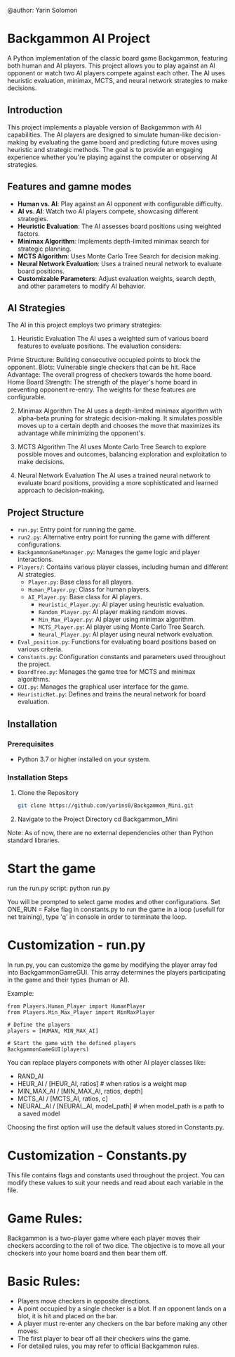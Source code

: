 @author: Yarin Solomon

# Backgammon AI Project

A Python implementation of the classic board game Backgammon, featuring both human and AI players. This project allows you to play against an AI opponent or watch two AI players compete against each other. The AI uses heuristic evaluation, minimax, MCTS, and neural network strategies to make decisions.

## Introduction

This project implements a playable version of Backgammon with AI capabilities. The AI players are designed to simulate human-like decision-making by evaluating the game board and predicting future moves using heuristic and strategic methods. The goal is to provide an engaging experience whether you're playing against the computer or observing AI strategies.

## Features and gamne modes

- **Human vs. AI**: Play against an AI opponent with configurable difficulty.
- **AI vs. AI**: Watch two AI players compete, showcasing different strategies.
- **Heuristic Evaluation**: The AI assesses board positions using weighted factors.
- **Minimax Algorithm**: Implements depth-limited minimax search for strategic planning.
- **MCTS Algorithm**: Uses Monte Carlo Tree Search for decision making.
- **Neural Network Evaluation**: Uses a trained neural network to evaluate board positions.
- **Customizable Parameters**: Adjust evaluation weights, search depth, and other parameters to modify AI behavior.

## AI Strategies
The AI in this project employs two primary strategies:

1. Heuristic Evaluation
The AI uses a weighted sum of various board features to evaluate positions. The evaluation considers:

Prime Structure: Building consecutive occupied points to block the opponent.
Blots: Vulnerable single checkers that can be hit.
Race Advantage: The overall progress of checkers towards the home board.
Home Board Strength: The strength of the player's home board in preventing opponent re-entry.
The weights for these features are configurable.

2. Minimax Algorithm
The AI uses a depth-limited minimax algorithm with alpha-beta pruning for strategic decision-making. It simulates possible moves up to a certain depth and chooses the move that maximizes its advantage while minimizing the opponent's.

3. MCTS Algorithm The AI uses Monte Carlo Tree Search to explore possible moves and outcomes, balancing exploration and exploitation to make decisions.

4. Neural Network Evaluation The AI uses a trained neural network to evaluate board positions, providing a more sophisticated and learned approach to decision-making.


## Project Structure

- `run.py`: Entry point for running the game.
- `run2.py`: Alternative entry point for running the game with different configurations.
- `BackgammonGameManager.py`: Manages the game logic and player interactions.
- `Players/`: Contains various player classes, including human and different AI strategies.
  - `Player.py`: Base class for all players.
  - `Human_Player.py`: Class for human players.
  - `AI_Player.py`: Base class for AI players.
    - `Heuristic_Player.py`: AI player using heuristic evaluation.
    - `Random_Player.py`: AI player making random moves.
    - `Min_Max_Player.py`: AI player using minimax algorithm.
    - `MCTS_Player.py`: AI player using Monte Carlo Tree Search.
    - `Neural_Player.py`: AI player using neural network evaluation.
- `Eval_position.py`: Functions for evaluating board positions based on various criteria.
- `Constants.py`: Configuration constants and parameters used throughout the project.
- `BoardTree.py`: Manages the game tree for MCTS and minimax algorithms.
- `GUI.py`: Manages the graphical user interface for the game.
- `HeuristicNet.py`: Defines and trains the neural network for board evaluation.

## Installation

### Prerequisites

- Python 3.7 or higher installed on your system.

### Installation Steps

1. Clone the Repository
   ```sh
   git clone https://github.com/yarins0/Backgammon_Mini.git

2. Navigate to the Project Directory
    cd Backgammon_Mini


Note: As of now, there are no external dependencies other than Python standard libraries.

# Start the game
run the run.py script: 
    python run.py

You will be prompted to select game modes and other configurations.
Set ONE_RUN = False flag in constants.py to run the game in a loop (usefull for net training), type 'q' in console in order to terminate the loop.

# Customization - run.py
In run.py, you can customize the game by modifying the player array fed into BackgammonGameGUI. This array determines the players participating in the game and their types (human or AI).

Example:

    from Players.Human_Player import HumanPlayer
    from Players.Min_Max_Player import MinMaxPlayer

    # Define the players
    players = [HUMAN, MIN_MAX_AI]

    # Start the game with the defined players
    BackgammonGameGUI(players)

 You can replace players componets with other AI player classes like: 
 - RAND_AI
 - HEUR_AI    / [HEUR_AI, ratios]               # when ratios is a weight map
 - MIN_MAX_AI / [MIN_MAX_AI, ratios, depth] 
 - MCTS_AI    / [MCTS_AI, ratios, c] 
 - NEURAL_AI  / [NEURAL_AI, model_path]         # when model_path is a path to a saved model

Choosing the first option will use the default values stored in Constants.py. 

# Customization - Constants.py
This file contains flags and constants used throughout the project. You can modify these values to suit your needs and read about each variable in the file.

# Game Rules:
Backgammon is a two-player game where each player moves their checkers according to the roll of two dice. The objective is to move all your checkers into your home board and then bear them off.

# Basic Rules:
- Players move checkers in opposite directions.
- A point occupied by a single checker is a blot. If an opponent lands on a blot, it is hit and placed on the bar.
- A player must re-enter any checkers on the bar before making any other moves.
- The first player to bear off all their checkers wins the game.
- For detailed rules, you may refer to official Backgammon rules.


